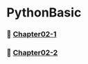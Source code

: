 # PythonBasic

### :closed_book: [Chapter02-1](https://github.com/Seonghyun-Park/PythonBasic/blob/main/Chapter02-1.md)

### :orange_book: [Chapter02-2](https://github.com/Seonghyun-Park/PythonBasic/blob/main/Chapter02-2.md) 
